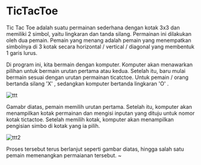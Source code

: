 # TicTacToe

Tic Tac Toe adalah suatu permainan sederhana dengan kotak 3x3 dan memiliki 2 simbol, yaitu lingkaran dan tanda silang. Permainan ini dilakukan oleh dua pemain.
Pemain yang menang adalah pemain yang menempatkan simbolnya di 3 kotak secara horizontal / vertical / diagonal yang membentuk 1 garis lurus. 

Di program ini, kita bermain dengan komputer. Komputer akan menawarkan pilihan untuk bermain urutan pertama atau kedua. Setelah itu, baru mulai bermain 
sesuai dengan urutan permainan ticatctoe. Untuk pemain / orang bertanda silang 'X' , sedangkan komputer bertanda lingkaran 'O' .

![ttt](https://user-images.githubusercontent.com/61219556/78860071-6f87ba00-7a5b-11ea-9391-209425aed02b.PNG)

Gamabr diatas, pemain memilih urutan pertama. Setelah itu, komputer akan menampilkan kotak permainan dan mengisi inputan yang dituju untuk nomor kotak tictactoe. Setelah memilih kotak, komputer akan menampilkan pengisian simbo di kotak yang ia pilih.

![ttt2](https://user-images.githubusercontent.com/61219556/78860224-d73e0500-7a5b-11ea-8a95-85f107eb37cd.PNG)

Proses tersebut terus berlanjut seperti gambar diatas, hingga salah satu pemain memenangkan permaianan tersebut.
~
